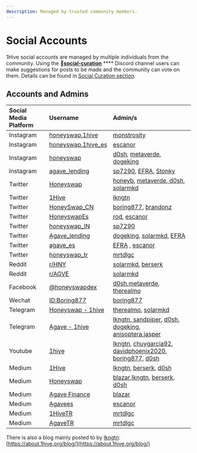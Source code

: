 ```yaml
---
description: Managed by trusted community members.
---
```


# Social Accounts

1Hive social accounts are managed by multiple individuals from the community. Using the 🐝[**social-curation**](https://discord.gg/wKM3NnFfsS) **** Discord channel users can make suggestions for posts to be made and the community can vote on them. Details can be found in [Social Curation section](social-curation.md).

## Accounts and Admins

| Social Media Platform | Username | Admin/s |
| :--- | :--- | :--- |
| Instagram | [honeyswap.1hive](https://www.instagram.com/honeyswap.1hive/) | [monstrosity](https://forum.1hive.org/u/monstrosity/summary) |
| Instagram | [honeyswap.1hive\_es](https://www.instagram.com/honeyswap.1hive_es/) | [escanor](https://forum.1hive.org/u/escanor/summary) |
| Instagram | [honeyswap](https://www.instagram.com/honeyswap/) | [d0sh](https://forum.1hive.org/u/d0sh/summary), [metaverde](https://forum.1hive.org/u/metaverde/summary), [dogeking](https://forum.1hive.org/u/dogeking/summary) |
| Instagram | [agave\_lending](https://www.instagram.com/agave_lending/) | [sp7290](https://forum.1hive.org/u/sp7290/summary), [EFRA,](https://forum.1hive.org/u/efra) [Stonky](https://forum.1hive.org/u/stonky) |
| Twitter | [Honeyswap](https://twitter.com/Honeyswap) | [honeyb](https://forum.1hive.org/u/honeyb), [metaverde](https://forum.1hive.org/u/metaverde/summary),[ d0sh](https://forum.1hive.org/u/d0sh/summary), [solarmkd](https://forum.1hive.org/u/solarmkd/summary) |
| Twitter | [1Hive](https://twitter.com/1HiveOrg) | [lkngtn](https://forum.1hive.org/u/lkngtn) |
| Twitter | [HoneySwap\_CN](https://twitter.com/HoneySwap_CN) | [boring877](https://forum.1hive.org/u/boring877/summary), [brandonz](https://forum.1hive.org/u/brandonz/summary) |
| Twitter | [HoneyswapEs](https://twitter.com/HoneyswapEs) | [rod](https://forum.1hive.org/u/rod/summary), [escanor](https://forum.1hive.org/u/escanor/summary) |
| Twitter | [honeyswap\_IN](https://twitter.com/honeyswap_IN) | [sp7290](https://forum.1hive.org/u/sp7290/summary) |
| Twitter | [Agave\_lending](https://twitter.com/Agave_lending/) | [dogeking](https://forum.1hive.org/u/dogeking/summary), [solarmkd](https://forum.1hive.org/u/solarmkd/summary), [EFRA](https://forum.1hive.org/u/efra) |
| Twitter | [agave\_es](https://twitter.com/agave_es) |  [EFRA](https://forum.1hive.org/u/efra) , [escanor](https://forum.1hive.org/u/escanor/summary) |
| Twitter | [honeyswap\_tr](https://twitter.com/honeyswap_tr) | [mrtdlgc](https://forum.1hive.org/u/mrtdlgc/summary) |
| Reddit | [r/HNY](https://www.reddit.com/r/HNY/) | [solarmkd](https://forum.1hive.org/u/solarmkd/summary), [berserk](https://forum.1hive.org/u/berserk/summary) |
| Reddit | [r/AGVE](https://www.reddit.com/r/AGVE/) | [solarmkd](https://forum.1hive.org/u/solarmkd/summary) |
| Facebook | [@honeyswapdex](https://www.facebook.com/honeyswapdex/) | [d0sh](https://forum.1hive.org/u/d0sh/summary),[metaverde](https://forum.1hive.org/u/metaverde/summary), [therealmo](https://forum.1hive.org/u/therealmo/summary) |
| Wechat | [ID:Boring877](https://bit.ly/38UuWeJ) | [boring877](https://forum.1hive.org/u/boring877/summary) |
| Telegram | [Honeyswap - 1hive](https://t.me/honeyswapDEX) | [therealmo](https://forum.1hive.org/u/therealmo/summary), [solarmkd](https://forum.1hive.org/u/solarmkd/summary) |
| Telegram | [Agave - 1hive](https://t.me/Agave1Hive) | [lkngtn](https://forum.1hive.org/u/lkngtn),[ sandpiper](https://forum.1hive.org/u/befitsandpiper), [d0sh](https://forum.1hive.org/u/d0sh), [dogeking](https://forum.1hive.org/u/dogeking/summary), [anisoptera](https://forum.1hive.org/u/anisoptera),[jasper](https://forum.1hive.org/u/jasper) |
| Youtube | [1hive](https://www.youtube.com/channel/UCg0yASRY6TmXDryitYvsJOQ) | [lkngtn](https://forum.1hive.org/u/lkngtn), [chuygarcia92](https://forum.1hive.org/u/chuygarcia92/summary), [davidphoenix2020](https://forum.1hive.org/u/davidphoenix2020/summary), [boring877](https://forum.1hive.org/u/boring877/summary), [d0sh](https://forum.1hive.org/u/d0sh) |
| Medium | [1Hive](https://medium.com/1hive) | [lkngtn](https://forum.1hive.org/u/lkngtn), [berserk](https://forum.1hive.org/u/berserk), [d0sh](https://forum.1hive.org/u/d0sh) |
| Medium | [Honeyswap](https://medium.com/honeyswap) |  [blazar](https://forum.1hive.org/u/blazar),[lkngtn](https://forum.1hive.org/u/lkngtn), [berserk](https://forum.1hive.org/u/berserk), [d0sh](https://forum.1hive.org/u/d0sh) |
| Medium | [Agave Finance](https://agavefinance.medium.com/) |  [blazar](https://forum.1hive.org/u/blazar) |
| Medium | [Agavees](https://medium.com/agavees) | [escanor](https://forum.1hive.org/u/escanor/summary) |
| Medium | [1HiveTR](https://medium.com/1hivetr) | [mrtdlgc](https://forum.1hive.org/u/mrtdlgc/summary) |
| Medium | [AgaveTR](https://medium.com/agavetr) | [mrtdlgc](https://forum.1hive.org/u/mrtdlgc/summary) |

There is also a blog mainly posted to by [lkngtn](https://forum.1hive.org/u/lkngtn): [https://about.1hive.org/blog/](https://about.1hive.org/blog/)


